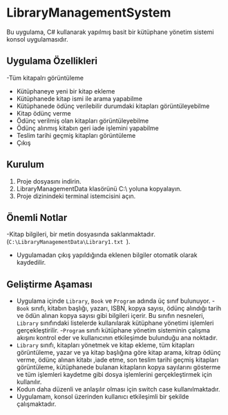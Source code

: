 # LibraryManagementSystem
Bu uygulama, C# kullanarak yapılmış basit bir kütüphane yönetim sistemi konsol uygulamasıdır.
## Uygulama Özellikleri
-Tüm kitapalrı görüntüleme
- Kütüphaneye yeni bir kitap ekleme
- Kütüphanede kitap ismi ile arama yapabilme
- Kütüphanede ödünç verilebilir durumdaki kitapları görüntüleyebilme
- Kitap ödünç verme 
- Ödünç verilmiş olan kitapları görüntüleyebilme
- Ödünç alınmış kitabın geri iade işlemini yapabilme 
- Teslim tarihi geçmiş kitapları görüntüleme
- Çıkış 
## Kurulum

1. Proje dosyasını indirin.
2. LibraryManagementData klasörünü C:\ yoluna kopyalayın.
3. Proje dizinindeki terminal istemcisini açın.

## Önemli Notlar
-Kitap bilgileri, bir metin dosyasında saklanmaktadır.(`C:\LibraryManagementData\Library1.txt `).
- Uygulamadan çıkış yapıldığında eklenen bilgiler otomatik olarak kaydedilir.
## Geliştirme Aşaması
- Uygulama içinde `Library`, `Book` ve `Program` adında üç sınıf bulunuyor.
-`Book` sınıfı, kitabın başlığı, yazarı, ISBN, kopya sayısı, ödünç alındığı tarih ve ödün alınan kopya sayısı gibi bilgileri içerir. Bu sınıfın nesneleri, `Library` sınıfındaki listelerde kullanılarak kütüphane yönetimi işlemleri gerçekleştirilir.
-`Program` sınıfı kütüphane yönetim sisteminin çalışma akışını kontrol eder ve kullanıcının etkileşimde bulunduğu ana noktadır.
- `Library` sınıfı, kitapları yönetmek ve kitap ekleme, tüm kitapları görüntüleme, yazar ve ya kitap başlığına göre kitap arama, kitrap ödünç verme, ödünç alınan kitabı ,iade etme, son teslim tarihi geçmiş kitapları görüntüleme, kütüphanede bulanan kitapların kopya sayılarını gösterme ve tüm işlemleri kaydetme gibi dosya işlemlerini gerçekleştirmek için kullanılır.
- Kodun daha düzenli ve anlaşılır olması için switch case kullanılmaktadır.
- Uygulamam, konsol üzerinden kullanıcı etkileşimli bir şekilde çalışmaktadır.
